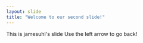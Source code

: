 ```yaml
---
layout: slide
title: "Welcome to our second slide!"
---
```

This is jamesuhl's slide
Use the left arrow to go back!
